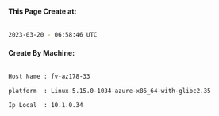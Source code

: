 
   
#### This Page Create at:

```bash

2023-03-20 - 06:58:46 UTC

```

#### Create By Machine:

```bash

Host Name : fv-az178-33

platform  : Linux-5.15.0-1034-azure-x86_64-with-glibc2.35

Ip Local  : 10.1.0.34

```

